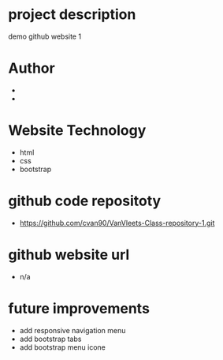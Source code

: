 # project description 
demo github website 1
# Author
- 
- 
# Website Technology 
- html 
- css 
- bootstrap 
# github code repositoty
- https://github.com/cvan90/VanVleets-Class-repository-1.git
# github website url 
- n/a
# future improvements 
- add responsive navigation menu 
- add bootstrap tabs 
- add bootstrap menu icone
